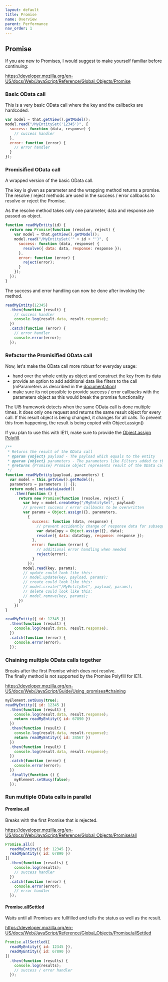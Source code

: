 ```yaml
---
layout: default
title: Promise
name: Overview
parent: Performance
nav_order: 1
---
```


## Promise

If you are new to Promises, I would suggest to make yourself familiar before continuing:

<https://developer.mozilla.org/en-US/docs/Web/JavaScript/Reference/Global_Objects/Promise>

### Basic OData call

This is a very basic OData call where the key and the callbacks are hardcoded.

```js
var model = that.getView().getModel();
model.read("/MyEntitySet('12345')", {
  success: function (data, response) {
    // success handler
  },
  error: function (error) {
    // error handler
  }
});
```

### Promisified OData call

A wrapped version of the basic OData call.

The key is given as parameter and the wrapping method returns a promise. The resolve / reject methods are used in the success / error callbacks to resolve or reject the Promise.

As the resolve method takes only one parameter, data and response are passed as object.

```js
function readMyEntity(id) {
  return new Promise(function (resolve, reject) {
    var model = that.getView().getModel();
    model.read("/MyEntitySet('" + id + "')", {
      success: function (data, response) {
        resolve({ data: data, response: response });
      },
      error: function (error) {
        reject(error);
      }
    });
  });
}
```

The success and error handling can now be done after invoking the method.

```js
readMyEntity(12345)
  .then(function (result) {
    // success handler
    console.log(result.data, result.response);
  })
  .catch(function (error) {
    // error handler
    console.error(error);
  });
```

### Refactor the Promisified OData call

Now, let's make the OData call more robust for everyday usage:

* hand over the whole entity as object and construct the key from its data
* provide an option to add additional data like filters to the call (mParameters as described in the [documentation](https://ui5.sap.com/#/api/sap.ui.model.odata.v2.ODataModel%23methods/read))
* make sure its not possible to provide success / error callbacks with the parameters object as this would break the promise functionality

The UI5 framework detects when the same OData call is done multiple times. It does only one request and returns the same result object for every call. If this result object is being changed, it changes for all calls. To prevent this from happening, the result is being copied with Object.assign()

If you plan to use this with IE11, make sure to provide the [Object.assign Polyfill](https://developer.mozilla.org/en-US/docs/Web/JavaScript/Reference/Global_Objects/Object/assign#polyfill).

```js
/** 
 * Returns the result of the OData call
 * @param {object} payload - The payload which equals to the entity
 * @param {object} parameters - The parameters like Filters added to the OData call
 * @returns {Promise} Promise object represents result of the OData call
 */
function readMyEntity(payload, parameters) {
  var model = this.getView().getModel();
  parameters = parameters || {};
  return model.metadataLoaded()
    .then(function () {
      return new Promise(function (resolve, reject) {
        var key = model.createKey("/MyEntitySet", payload)
        // prevent success / error callbacks to be overwritten
        var params = Object.assign({}, parameters,
          {
            success: function (data, response) {
              // prevent accidently change of response data for subsequent calls
              var dataCopy = Object.assign({}, data);
              resolve({ data: dataCopy, response: response });
            },
            error: function (error) {
              // additional error handling when needed
              reject(error);
            }
          });
        model.read(key, params);
        // update could look like this:
        // model.update(key, payload, params);
        // create could look like this:
        // model.create("/MyEntitySet", payload, params);
        // delete could look like this:
        // model.remove(key, params);
      })
    })
}

readMyEntity({ id: 12345 })
  .then(function (result) {
    console.log(result.data, result.response);
  })
  .catch(function (error) {
    console.error(error);
  });
```

### Chaining multiple OData calls together

Breaks after the first Promise which does not resolve.  
The finally method is not supported by the Promise Polyfill for IE11.

<https://developer.mozilla.org/en-US/docs/Web/JavaScript/Guide/Using_promises#chaining>

```js
myElement.setBusy(true);
readMyEntity({ id: 12345 })
  .then(function (result) {
    console.log(result.data, result.response);
    return readMyEntity({ id: 67890 })
  })
  .then(function (result) {
    console.log(result.data, result.response);
    return readMyEntity({ id: 34567 })
  })
  .then(function (result) {
    console.log(result.data, result.response);
  })
  .catch(function (error) {
    console.error(error);
  })
  .finally(function () {
    myElement.setBusy(false);
  });
```

### Run multiple OData calls in parallel

#### Promise.all

Breaks with the first Promise that is rejected.

<https://developer.mozilla.org/en-US/docs/Web/JavaScript/Reference/Global_Objects/Promise/all>

```js
Promise.all([
  readMyEntity({ id: 12345 }),
  readMyEntity({ id: 67890 })
])
  .then(function (results) {
    console.log(results);
    // success handler
  })
  .catch(function (error) {
    console.error(error);
    // error handler
  });
```

#### Promise.allSettled

Waits until all Promises are fullfilled and tells the status as well as the result.

<https://developer.mozilla.org/en-US/docs/Web/JavaScript/Reference/Global_Objects/Promise/allSettled>

```js
Promise.allSettled([
  readMyEntity({ id: 12345 }),
  readMyEntity({ id: 67890 })
])
  .then(function (results) {
    console.log(results);
    // success / error handler
  });
```
